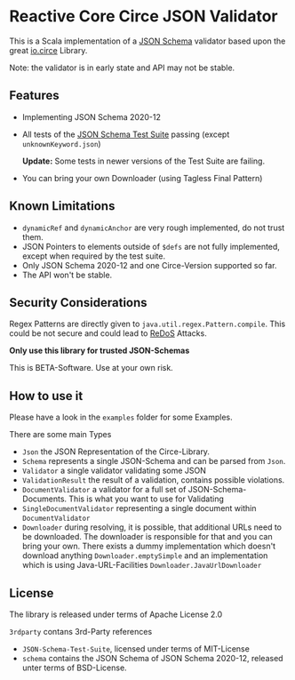 Reactive Core Circe JSON Validator
==================================

This is a Scala implementation of a [JSON Schema](https://json-schema.org/) validator based upon the 
great [io.circe](https://circe.github.io/circe/) Library.

Note: the validator is in early state and API may not be stable.

## Features

- Implementing JSON Schema 2020-12
- All tests of the [JSON Schema Test Suite](https://github.com/json-schema-org/JSON-Schema-Test-Suite) passing (except `unknownKeyword.json`)
  
  **Update:** Some tests in newer versions of the Test Suite are failing.

- You can bring your own Downloader (using Tagless Final Pattern)

## Known Limitations

- `dynamicRef` and `dynamicAnchor` are very rough implemented, do not trust them.
- JSON Pointers to elements outside of `$defs` are not fully implemented, except when required by the test suite.
- Only JSON Schema 2020-12 and one Circe-Version supported so far.
- The API won't be stable.

## Security Considerations

Regex Patterns are directly given to `java.util.regex.Pattern.compile`. This could be not secure and could lead to [ReDoS](https://owasp.org/www-community/attacks/Regular_expression_Denial_of_Service_-_ReDoS) Attacks.

**Only use this library for trusted JSON-Schemas**

This is BETA-Software. Use at your own risk.

## How to use it

Please have a look in the `examples` folder for some Examples.

There are some main Types

- `Json` the JSON Representation of the Circe-Library.
- `Schema` represents a single JSON-Schema and can be parsed from `Json`.
- `Validator` a single validator validating some JSON
- `ValidationResult` the result of a validation, contains possible violations.
- `DocumentValidator` a validator for a full set of JSON-Schema-Documents. This is what you want to use for Validating
- `SingleDocumentValidator` representing a single document within `DocumentValidator`
- `Downloader` during resolving, it is possible, that additional URLs need to be downloaded.
  The downloader is responsible for that and you can bring your own. There exists a dummy implementation
  which doesn't download anything `Downloader.emptySimple` and an implementation which is using Java-URL-Facilities `Downloader.JavaUrlDownloader`

## License

The library is released under terms of Apache License 2.0

`3rdparty` contans 3rd-Party references

- `JSON-Schema-Test-Suite`, licensed under terms of MIT-License
- `schema` contains the JSON Schema of JSON Schema 2020-12, released unter terms of BSD-License.
